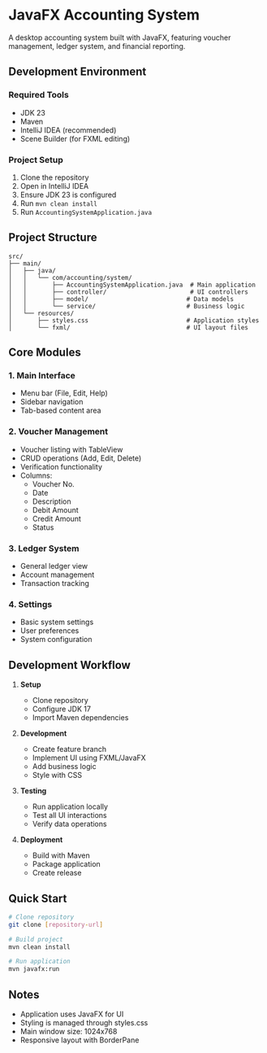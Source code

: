 # JavaFX Accounting System

A desktop accounting system built with JavaFX, featuring voucher management, ledger system, and financial reporting.

## Development Environment

### Required Tools

- JDK 23
- Maven
- IntelliJ IDEA (recommended)
- Scene Builder (for FXML editing)

### Project Setup

1. Clone the repository
2. Open in IntelliJ IDEA
3. Ensure JDK 23 is configured
4. Run `mvn clean install`
5. Run `AccountingSystemApplication.java`

## Project Structure

```
src/
├── main/
│   ├── java/
│   │   └── com/accounting/system/
│   │       ├── AccountingSystemApplication.java  # Main application
│   │       ├── controller/                       # UI controllers
│   │       ├── model/                           # Data models
│   │       └── service/                         # Business logic
│   └── resources/
│       ├── styles.css                           # Application styles
│       └── fxml/                                # UI layout files
```

## Core Modules

### 1. Main Interface

- Menu bar (File, Edit, Help)
- Sidebar navigation
- Tab-based content area

### 2. Voucher Management

- Voucher listing with TableView
- CRUD operations (Add, Edit, Delete)
- Verification functionality
- Columns:
  - Voucher No.
  - Date
  - Description
  - Debit Amount
  - Credit Amount
  - Status

### 3. Ledger System

- General ledger view
- Account management
- Transaction tracking

### 4. Settings

- Basic system settings
- User preferences
- System configuration

## Development Workflow

1. **Setup**

   - Clone repository
   - Configure JDK 17
   - Import Maven dependencies

2. **Development**

   - Create feature branch
   - Implement UI using FXML/JavaFX
   - Add business logic
   - Style with CSS

3. **Testing**

   - Run application locally
   - Test all UI interactions
   - Verify data operations

4. **Deployment**
   - Build with Maven
   - Package application
   - Create release

## Quick Start

```bash
# Clone repository
git clone [repository-url]

# Build project
mvn clean install

# Run application
mvn javafx:run
```

## Notes

- Application uses JavaFX for UI
- Styling is managed through styles.css
- Main window size: 1024x768
- Responsive layout with BorderPane
